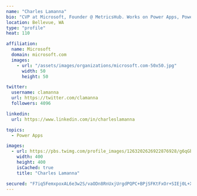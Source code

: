 ```yaml
---
name: "Charles Lamanna"
bio: "CVP at Microsoft, Founder @ MetricsHub. Works on Power Apps, Power Automate, Power Virtual Agent, Common Data Service and Dynamics 365."
location: Bellevue, WA
type: "profile"
heat: 110

affiliation:
  name: Microsoft
  domain: microsoft.com
  images:
    - url: "/assets/images/organizations/microsoft.com-50x50.jpg"
      width: 50
      height: 50

twitter:
  username: clamanna
  url: https://twitter.com/clamanna
  followers: 4096

linkedin:
  url: https://www.linkedin.com/in/charleslamanna

topics:
  - Power Apps

images:
  - url: https://pbs.twimg.com/profile_images/1263202626922876928/g6qGbHZ-_400x400.jpg
    width: 400
    height: 400
    isCached: true
    title: "Charles Lamanna"

secured: "F7iq5FemxpoxAL6e3w2S/vaODn8RnUxjUrgdPQPC+BPjSFKtFxOr+SIEj0L+Xb5wjd45qy2xbQ3xgBNc7f+Z6/KCuSuuCfEPpKEjTQr5Dri1DcBGbRGRUvku5jw+ERLUy6wHKxMb1gAvwExvnoExIrlqdByd7TGF8i+/KrFNl1mzCPgDqdw2kMRnUVwxkKMSzFVm9fjYfUes1/XrtU3ucLZ2KxGpkz4Dx5hFMfMqMFi8PkTkEbFujzctOWwEtoSewh0prpIfXKuXvv4xv5OPoQh1Q4nv3o4cw3VgVmNn7tWB8H+qSMcM/50YhtR7ClIoBI1m3l4qwiIADeNgsaRdYN5g+YrBOlAw+SoWoZzjz6/mPa6h8nNi1nNns3I4in/Yrko6efpiURr/An92GGH6DV+svHQExRed7h9aP46lSqw=;+msu3A3xN64IcTtAKXHPsQ=="
---
```



